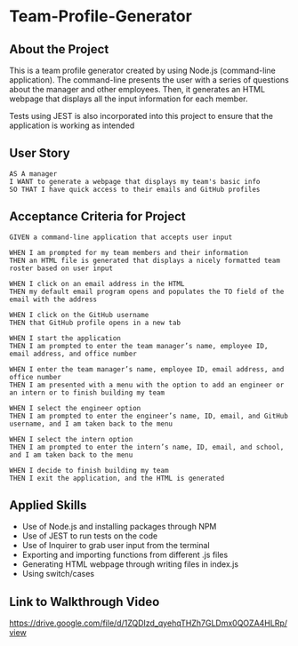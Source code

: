 # Team-Profile-Generator

## About the Project
This is a team profile generator created by using Node.js (command-line application). The command-line presents the user with a series of questions about the manager and other employees. Then, it generates an HTML webpage that displays all the input information for each member.

Tests using JEST is also incorporated into this project to ensure that the application is working as intended

## User Story
````
AS A manager
I WANT to generate a webpage that displays my team's basic info
SO THAT I have quick access to their emails and GitHub profiles
````
## Acceptance Criteria for Project
````
GIVEN a command-line application that accepts user input

WHEN I am prompted for my team members and their information
THEN an HTML file is generated that displays a nicely formatted team roster based on user input

WHEN I click on an email address in the HTML
THEN my default email program opens and populates the TO field of the email with the address

WHEN I click on the GitHub username
THEN that GitHub profile opens in a new tab

WHEN I start the application
THEN I am prompted to enter the team manager’s name, employee ID, email address, and office number

WHEN I enter the team manager’s name, employee ID, email address, and office number
THEN I am presented with a menu with the option to add an engineer or an intern or to finish building my team

WHEN I select the engineer option
THEN I am prompted to enter the engineer’s name, ID, email, and GitHub username, and I am taken back to the menu

WHEN I select the intern option
THEN I am prompted to enter the intern’s name, ID, email, and school, and I am taken back to the menu

WHEN I decide to finish building my team
THEN I exit the application, and the HTML is generated
````
## Applied Skills
- Use of Node.js and installing packages through NPM
- Use of JEST to run tests on the code
- Use of Inquirer to grab user input from the terminal
- Exporting and importing functions from different .js files
- Generating HTML webpage through writing files in index.js
- Using switch/cases

## Link to Walkthrough Video
https://drive.google.com/file/d/1ZQDIzd_qyehqTHZh7GLDmx0QOZA4HLRp/view